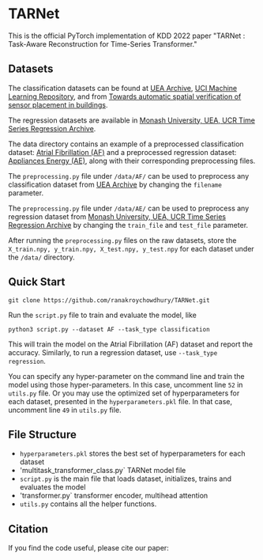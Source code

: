 # TARNet
This is the official PyTorch implementation of KDD 2022 paper "TARNet : Task-Aware Reconstruction for Time-Series Transformer."


## Datasets
The classification datasets can be found at [UEA Archive](https://www.timeseriesclassification.com/dataset.php), [UCI Machine Learning Repository](https://archive.ics.uci.edu/ml/index.php), and from [Towards automatic spatial verification of sensor placement in buildings](https://cseweb.ucsd.edu/~dehong/pdf/buildsys13-paper.pdf).

The regression datasets are available in [Monash University, UEA, UCR Time Series Regression Archive](http://tseregression.org/).

The data directory contains an example of a preprocessed classification dataset: [Atrial Fibrillation (AF)](https://www.timeseriesclassification.com/description.php?Dataset=AtrialFibrillation) and a preprocessed regression dataset: [Appliances Energy (AE)](https://zenodo.org/record/3902637), along with their corresponding preprocessing files. 

The `preprocessing.py` file under `/data/AF/` can be used to preprocess any classification dataset from [UEA Archive](https://www.timeseriesclassification.com/dataset.php) by changing the `filename` parameter. 

The `preprocessing.py` file under `/data/AE/` can be used to preprocess any regression dataset from [Monash University, UEA, UCR Time Series Regression Archive](http://tseregression.org/) by changing the `train_file` and `test_file` parameter.

After running the `preprocessing.py` files on the raw datasets, store the `X_train.npy, y_train.npy, X_test.npy, y_test.npy` for each dataset under the `/data/` directory.


## Quick Start
```
git clone https://github.com/ranakroychowdhury/TARNet.git
```

Run the `script.py` file to train and evaluate the model, like
```
python3 script.py --dataset AF --task_type classification
```

This will train the model on the Atrial Fibrillation (AF) dataset and report the accuracy. Similarly, to run a regression dataset, use `--task_type regression`. 

You can specify any hyper-parameter on the command line and train the model using those hyper-parameters. In this case, uncomment line `52` in `utils.py` file. Or you may use the optimized set of hyperparameters for each dataset, presented in the `hyperparameters.pkl` file. In that case, uncomment line `49` in `utils.py` file.


## File Structure
- `hyperparameters.pkl` stores the best set of hyperparameters for each dataset
- 'multitask_transformer_class.py` TARNet model file
- `script.py` is the main file that loads dataset, initializes, trains and evaluates the model
- 'transformer.py` transformer encoder, multihead attention
- `utils.py` contains all the helper functions.


## Citation
If you find the code useful, please cite our paper:
